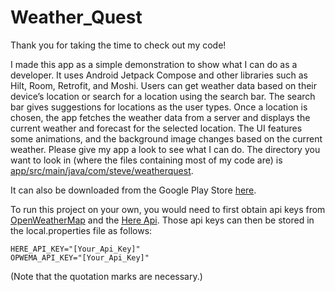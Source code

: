 # Weather_Quest


Thank you for taking the time to check out my code!

I made this app as a simple demonstration to show what I can do as a developer. 
It uses Android Jetpack Compose and other libraries such as Hilt, Room, Retrofit, and Moshi. 
Users can get weather data based on their device’s location or search for a location using the search bar. 
The search bar gives suggestions for locations as the user types. 
Once a location is chosen, the app fetches the weather data from a server and displays the current weather and forecast for the selected location. 
The UI features some animations, and the background image changes based on the current weather. 
Please give my app a look to see what I can do. 
The directory you want to look in (where the files containing most of my code are) is [app/src/main/java/com/steve/weatherquest](app/src/main/java/com/steve/weatherquest).

 It can also be downloaded from the Google Play Store [here](https://play.google.com/store/apps/details?id=com.steve.weatherquest).


 To run this project on your own, you would need to first obtain api keys from [OpenWeatherMap](https://openweathermap.org/api) and the [Here Api](https://developer.here.com).
 Those api keys can then be stored in the local.properties file as follows:
 ```
HERE_API_KEY="[Your_Api_Key]"
OPWEMA_API_KEY="[Your_Api_Key]"
```
(Note that the quotation marks are necessary.)
